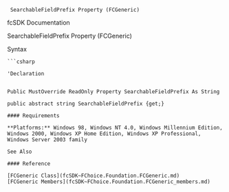 ﻿     SearchableFieldPrefix Property (FCGeneric)                                                   

fcSDK Documentation

SearchableFieldPrefix Property (FCGeneric)

Syntax

```vbnet
```csharp

'Declaration
 

Public MustOverride ReadOnly Property SearchableFieldPrefix As String

public abstract string SearchableFieldPrefix {get;}

#### Requirements

**Platforms:** Windows 98, Windows NT 4.0, Windows Millennium Edition, Windows 2000, Windows XP Home Edition, Windows XP Professional, Windows Server 2003 family

See Also

#### Reference

[FCGeneric Class](fcSDK~FChoice.Foundation.FCGeneric.md)  
[FCGeneric Members](fcSDK~FChoice.Foundation.FCGeneric_members.md)